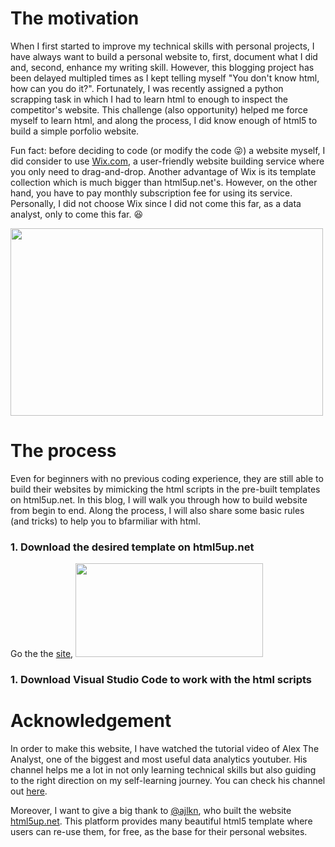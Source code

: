 # The motivation
When I first started to improve my technical skills with personal projects, I have always want to build a personal website to, first, document what I did and, second, enhance my writing skill. However, this blogging project has been delayed multipled times as I kept telling myself "You don't know html, how can you do it?". Fortunately, I was recently assigned a python scrapping task in which I had to learn html to enough to inspect the competitor's website. This challenge (also opportunity) helped me force myself to learn html, and along the process, I did know enough of html5 to build a simple porfolio website.

Fun fact: before deciding to code (or modify the code :stuck_out_tongue_winking_eye:) a website myself, I did consider to use [Wix.com](wix.com), a user-friendly website building service where you only need to drag-and-drop. Another advantage of Wix is its template collection which is much bigger than html5up.net's. However, on the other hand, you have to pay monthly subscription fee for using its service.
Personally, I did not choose Wix since I did not come this far, as a data analyst, only to come this far. :satisfied:

<img src="https://miro.medium.com/max/1400/0*j5PAzSDwQgugJx1u" width="500" height="300">

# The process
Even for beginners with no previous coding experience, they are still able to build their websites by mimicking the html scripts in the pre-built templates on html5up.net. In this blog, I will walk you through how to build website from begin to end. Along the process, I will also share some basic rules (and tricks) to help you to bfarmiliar with html. 

### 1. Download the desired template on html5up.net
Go the the [site](html5up.net), 
<img src="winstonbanh.github.io/main/images/blogstep1.png" width="300" height="150">

### 1. Download Visual Studio Code to work with the html scripts




# Acknowledgement
In order to make this website, I have watched the tutorial video of Alex The Analyst, one of the biggest and most useful data analytics youtuber. His channel helps me a lot in not only learning technical skills but also guiding to the right direction on my self-learning journey.
You can check his channel out [here](https://www.youtube.com/c/alextheanalyst).

Moreover, I want to give a big thank to [@ajlkn](http://twitter.com/ajlkn), who built the website [html5up.net](https://html5up.net). This platform provides many beautiful html5 template where users can re-use them, for free, as the base for their personal websites.
